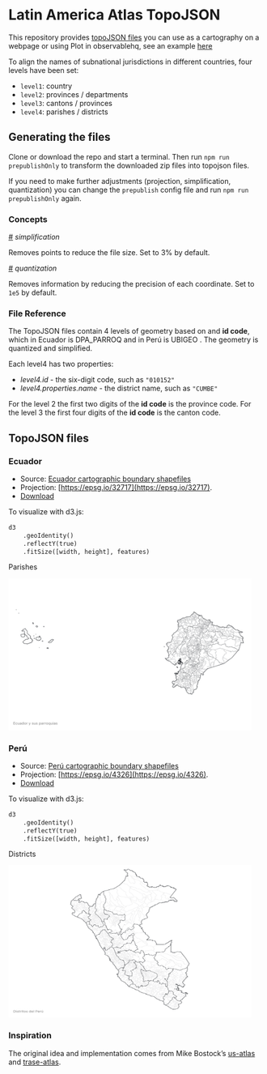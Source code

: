 # Latin America Atlas TopoJSON

This repository provides [topoJSON files](https://github.com/topojson/topojson-specification/blob/master/README.md#21-topology-objects) you can use as a cartography on a webpage or using Plot in observablehq, see an example [here](https://observablehq.com/d/74241e5a73f974d7)

To align the names of subnational jurisdictions in different countries, four levels have been set:

* `level1`: country
* `level2`: provinces / departments
* `level3`: cantons / provinces
* `level4`: parishes / districts

## Generating the files

Clone or download the repo and start a terminal. Then run `npm run prepublishOnly` to transform the downloaded zip files into topojson files.

If you need to make further adjustments (projection, simplification, quantization) you can change the `prepublish` config file and run `npm run prepublishOnly` again.

### Concepts

<a href="#simplification" name="simplification">#</a> <i>simplification</i>

Removes points to reduce the file size. Set to 3% by default.

<a href="#quantization" name="quantization">#</a> <i>quantization</i>

Removes information by reducing the precision of each coordinate. Set to `1e5` by default.

### File Reference

The TopoJSON files contain 4 levels of geometry based on and **id code**, which in Ecuador is DPA_PARROQ and in Perú is UBIGEO .
The geometry is quantized and simplified. 

Each level4 has two properties:

* *level4.id* - the six-digit code, such as `"010152"`
* *level4.properties.name* - the district name, such as `"CUMBE"`

For the level 2 the first two digits of the **id code** is the province code.
For the level 3 the first four digits of the **id code** is the canton code.

## TopoJSON files
### Ecuador

* Source: [Ecuador cartographic boundary shapefiles](https://www.ecuadorencifras.gob.ec/documentos/web-inec/Geografia_Estadistica/Micrositio_geoportal/index.html)
* Projection: [https://epsg.io/32717](https://epsg.io/32717). 
* [Download](https://cdn.jsdelivr.net/npm/latam-atlas@0.0.5/files/ecuador-transverse_mercator-50k.json "Source")

To visualize with d3.js:

```
d3
    .geoIdentity()
    .reflectY(true)
    .fitSize([width, height], features)
```

Parishes

<img src="img/ec-parishes.png" width="480" height="300">

### Perú

* Source: [Perú cartographic boundary shapefiles](https://www.geogpsperu.com/2020/04/limite-distrital-politico-shapefile_28.html)
* Projection: [https://epsg.io/4326](https://epsg.io/4326). 
* [Download](https://cdn.jsdelivr.net/npm/latam-atlas@0.0.5/files/peru-100k.json "Source")

To visualize with d3.js:

```
d3
    .geoIdentity()
    .reflectY(true)
    .fitSize([width, height], features)
```

Districts

<img src="img/pe-districts.png" width="480" height="300">


### Inspiration

The original idea and implementation comes from Mike Bostock’s [us-atlas](https://github.com/topojson/us-atlas) and [trase-atlas](https://github.com/bayre/trase-atlas).
